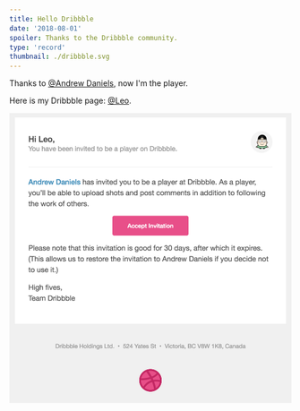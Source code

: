 ```yaml
---
title: Hello Dribbble
date: '2018-08-01'
spoiler: Thanks to the Dribbble community.
type: 'record'
thumbnail: ./dribbble.svg
---
```


Thanks to [@Andrew Daniels](https://dribbble.com/385565), now I'm the player.

Here is my Dribbble page: [@Leo](https://dribbble.com/DezineLeo).

![invitation](./invitation.png)